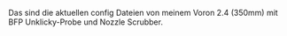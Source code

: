 Das sind die aktuellen config Dateien von meinem Voron 2.4 (350mm) mit BFP Unklicky-Probe und Nozzle Scrubber.
